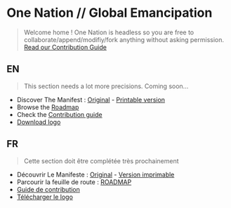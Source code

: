 One Nation // Global Emancipation
=================================

 > Welcome home ! One Nation is headless so you are free to collaborate/append/modifiy/fork anything without asking permission. [Read our Contribution Guide](./contribution_guide.md)

## EN

> This section needs a lot more precisions. Coming soon...

- Discover The Manifest : [Original](./manifest/en_manifest.md) - [Printable version](./medias/print/manifest_A4/en)
- Browse the [Roadmap](./roadmap.md)
- Check the [Contribution guide](contribution_guide.md)
- [Download logo](./medias/logo)


## FR

> Cette section doit être complétée très prochainement

- Découvrir Le Manifeste : [Original](./manifest/fr_manifeste.md) - [Version imprimable](./medias/print/manifest_A4/fr)
- Parcourir la feuille de route : [ROADMAP](./roadmap.md)
- [Guide de contribution](contribution_guide.md)
- [Télécharger le logo](./medias/logo)